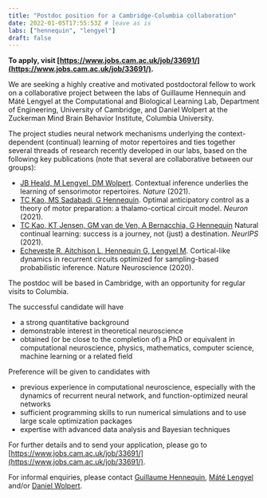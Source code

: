 ```yaml
---
title: "Postdoc position for a Cambridge-Columbia collaboration"
date: 2022-01-05T17:55:53Z # leave as is
labs: ["hennequin", "lengyel"]
draft: false
---
```


**To apply, visit [https://www.jobs.cam.ac.uk/job/33691/](https://www.jobs.cam.ac.uk/job/33691/).**

We are seeking a highly creative and motivated postdoctoral fellow to work on a
collaborative project between the labs of Guillaume Hennequin and Máté Lengyel
at the Computational and Biological Learning Lab, Department of Engineering,
University of Cambridge, and Daniel Wolpert at the Zuckerman Mind Brain
Behavior Institute, Columbia University.

The project studies neural network mechanisms underlying the context-dependent
(continual) learning of motor repertoires and ties together several threads of
research recently developed in our labs, based on the following key
publications (note that several are collaborative between our groups):

- [JB Heald, M Lengyel, DM Wolpert](https://www.nature.com/articles/s41586-021-04129-3). Contextual inference underlies the learning of sensorimotor repertoires. <i>Nature</i> (2021).
- [TC Kao, MS Sadabadi, G Hennequin](https://www.sciencedirect.com/science/article/pii/S0896627321001574). Optimal anticipatory control as a theory of motor preparation: a thalamo-cortical circuit model. <i>Neuron</i> (2021).
- [TC Kao, KT Jensen, GM van de Ven, A Bernacchia, G Hennequin](https://tinyurl.com/2jfyss8c) Natural continual learning: success is a journey, not (just) a destination. <i>NeurIPS</i> (2021).
- [Echeveste R, Aitchison L, Hennequin G, Lengyel M](https://www.nature.com/articles/s41593-020-0671-1). Cortical-like dynamics in recurrent circuits optimized for sampling-based probabilistic inference. Nature Neuroscience (2020).

The postdoc will be based in Cambridge, with an opportunity for regular visits to Columbia.

The successful candidate will have
- a strong quantitative background
- demonstrable interest in theoretical neuroscience
- obtained (or be close to the completion of) a PhD or equivalent in computational neuroscience, physics, mathematics, computer science, machine learning or a related field

Preference will be given to candidates with
- previous experience in computational neuroscience, especially with the dynamics of recurrent neural network, and function-optimized neural networks
- sufficient programming skills to run numerical simulations and to use large scale optimization packages
- expertise with advanced data analysis and Bayesian techniques

For further details and to send your application, please go to [https://www.jobs.cam.ac.uk/job/33691/](https://www.jobs.cam.ac.uk/job/33691/).

For informal enquiries, please contact [Guillaume Hennequin](mailto:g.hennequin@eng.cam.ac.uk), [Máté Lengyel](mailto:m.lengyel@eng.cam.ac.uk) and/or [Daniel Wolpert](mailto:wolpert@columbia.edu).

